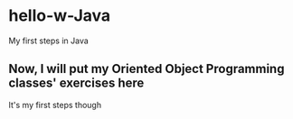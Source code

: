 # hello-w-Java
My first steps in Java

## Now, I will put my Oriented Object Programming classes' exercises here
It's my first steps though
